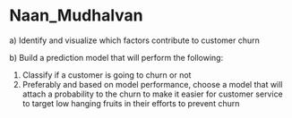 # Naan_Mudhalvan

a) Identify and visualize which factors contribute to customer churn

b) Build a prediction model that will perform the following:

  1) Classify if a customer is going to churn or not
  2) Preferably and based on model performance, choose a model that will attach a probability to the churn to make it easier for customer service to target low hanging fruits in their efforts to prevent churn
